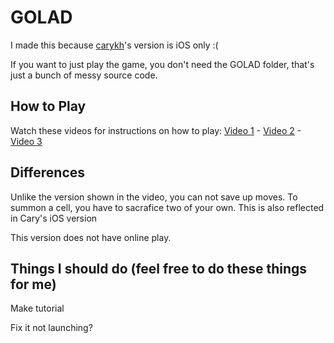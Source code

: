 # GOLAD
I made this because [carykh](https://www.youtube.com/user/carykh)'s version is iOS only :(

If you want to just play the game, you don't need the GOLAD folder, that's just a bunch of messy source code.  

## How to Play

Watch these videos for instructions on how to play:
[Video 1](https://www.youtube.com/watch?v=f8RDs2u92MI) - [Video 2](https://www.youtube.com/watch?v=SKQJlvqhDzQ) - [Video 3](https://www.youtube.com/watch?v=JkGZ2Hl1l8c)

## Differences

Unlike the version shown in the video, you can not save up moves. To summon a cell, you have to sacrafice two of your own.
This is also reflected in Cary's iOS version

This version does not have online play.

## Things I should do (feel free to do these things for me)


Make tutorial 

Fix it not launching?
